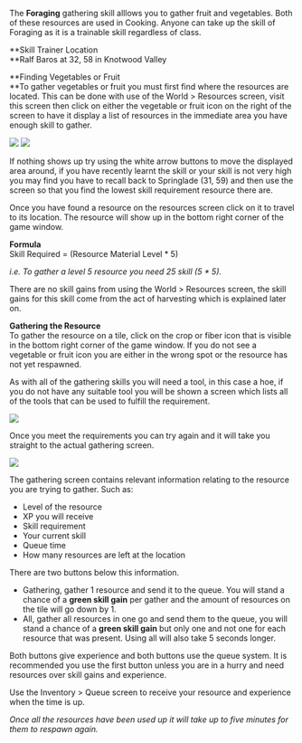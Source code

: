 ---
---
The **Foraging** gathering skill alllows you to gather fruit and vegetables. Both of these resources are used in Cooking. Anyone can take up the skill of Foraging as it is a trainable skill regardless of class.

**Skill Trainer Location  
**Ralf Baros at 32, 58 in Knotwood Valley

**Finding Vegetables or Fruit  
**To gather vegetables or fruit you must first find where the resources are located. This can be done with use of the World > Resources screen, visit this screen then click on either the vegetable or fruit icon on the right of the screen to have it display a list of resources in the immediate area you have enough skill to gather.

[![](https://lohcdn.com/images/t_foraging1.jpg)](https://lohcdn.com/images/foraging1.jpg) [![](https://lohcdn.com/images/t_foraging2.jpg)](https://lohcdn.com/images/foraging2.jpg)

If nothing shows up try using the white arrow buttons to move the displayed area around, if you have recently learnt the skill or your skill is not very high you may find you have to recall back to Springlade (31, 59) and then use the screen so that you find the lowest skill requirement resource there are.

Once you have found a resource on the resources screen click on it to travel to its location. The resource will show up in the bottom right corner of the game window.

**Formula**  
Skill Required = (Resource Material Level \* 5)

_i.e. To gather a level 5 resource you need 25 skill (5 \* 5)._

There are no skill gains from using the World > Resources screen, the skill gains for this skill come from the act of harvesting which is explained later on.

**Gathering the Resource**  
To gather the resource on a tile, click on the crop or fiber icon that is visible in the bottom right corner of the game window. If you do not see a vegetable or fruit icon you are either in the wrong spot or the resource has not yet respawned.

As with all of the gathering skills you will need a tool, in this case a hoe, if you do not have any suitable tool you will be shown a screen which lists all of the tools that can be used to fulfill the requirement.

[![](https://lohcdn.com/images/t_foragingt.jpg)](https://lohcdn.com/images/foraging2.jpg)

Once you meet the requirements you can try again and it will take you straight to the actual gathering screen.

[![](https://lohcdn.com/images/t_foragings.jpg)](https://lohcdn.com/images/foraging2.jpg)

The gathering screen contains relevant information relating to the resource you are trying to gather. Such as:

*   Level of the resource
*   XP you will receive
*   Skill requirement
*   Your current skill
*   Queue time
*   How many resources are left at the location

There are two buttons below this information.

*   Gathering, gather 1 resource and send it to the queue. You will stand a chance of a **green skill gain** per gather and the amount of resources on the tile will go down by 1.
*   All, gather all resources in one go and send them to the queue, you will stand a chance of a **green skill gain** but only one and not one for each resource that was present. Using all will also take 5 seconds longer.

Both buttons give experience and both buttons use the queue system. It is recommended you use the first button unless you are in a hurry and need resources over skill gains and experience.

Use the Inventory > Queue screen to receive your resource and experience when the time is up.

_Once all the resources have been used up it will take up to five minutes for them to respawn again._